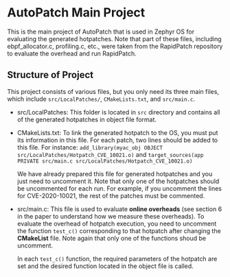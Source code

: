 # AutoPatch Main Project

This is the main project of AutoPatch that is used in Zephyr OS for evaluating the generated hotpatches. Note that part of these files, including ebpf_allocator.c, profiling.c, etc., were taken from the RapidPatch repository to evaluate the overhead and run RapidPatch.

## Structure of Project

This project consists of various files, but you only need its three main files, which include `src/LocalPatches/`, `CMakeLists.txt`, and `src/main.c`.

- src/LocalPatches: This folder is located in `src` directory and contains all of the generated hotpatches in object file format.

  
- CMakeLists.txt: To link the generated hotpatch to the OS, you must put its information in this file. For each patch, two lines should be added to this file.
  For instance: `add_library(myac_obj OBJECT src/LocalPatches/Hotpatch_CVE_10021.o)` and
                `target_sources(app PRIVATE src/main.c src/LocalPatches/Hotpatch_CVE_10021.o)`

  We have already prepared this file for generated hotpatches and you just need to uncomment it. Note that only one of the hotpatches should be uncommented for each run. For example, if you uncomment the lines for CVE-2020-10021, the rest of the patches must be commented.

- src/main.c: This file is used to evaluate **online overheads** (see section 6 in the paper to understand how we measure these overheads). To evaluate the overhead of hotpatch execution, you need to uncomment the function `test_c()` corresponding to that hotpatch after changing the **CMakeList** file. Note again that only one of the functions shoud be uncomment.

  In each `test_c()` function, the required parameters of the hotpatch are set and the desired function located in the object file is called.





